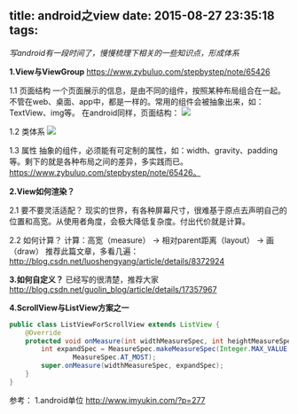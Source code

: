title: android之view
date: 2015-08-27 23:35:18
tags:
---

*写android有一段时间了，慢慢梳理下相关的一些知识点，形成体系*

**1.View与ViewGroup**
https://www.zybuluo.com/stepbystep/note/65426

1.1 页面结构
一个页面展示的信息，是由不同的组件，按照某种布局组合在一起。不管在web、桌面、app中，都是一样的。常用的组件会被抽象出来，如：TextView、img等。
在android同样，页面结构：
![](http://pic002.cnblogs.com/images/2010/152755/2010121322475720.png)

1.2 类体系
![](http://7u2m19.com1.z0.glb.clouddn.com/4-view&viewgroup.jpg)

1.3 属性
抽象的组件，必须能有可定制的属性，如：width、gravity、padding等。剩下的就是各种布局之间的差异，多实践而已。https://www.zybuluo.com/stepbystep/note/65426。

**2.View如何渲染？**

2.1 要不要灵活适配？
现实的世界，有各种屏幕尺寸，很难基于原点去声明自己的位置和高宽。从使用者角度，会极大降低复杂度。付出代价就是计算。

2.2 如何计算？
计算：高宽（measure） -> 相对parent距离（layout） -> 画（draw）
推荐此篇文章，多看几遍：http://blog.csdn.net/luoshengyang/article/details/8372924

**3.如何自定义？**
已经写的很清楚，推荐大家 http://blog.csdn.net/guolin_blog/article/details/17357967

**4.ScrollView与ListView方案之一**

```java
public class ListViewForScrollView extends ListView {
	@Override
	protected void onMeasure(int widthMeasureSpec, int heightMeasureSpec) {
		int expandSpec = MeasureSpec.makeMeasureSpec(Integer.MAX_VALUE >> 2,
				MeasureSpec.AT_MOST);
		super.onMeasure(widthMeasureSpec, expandSpec);
	}
}
```
参考：
1.android单位 http://www.imyukin.com/?p=277



